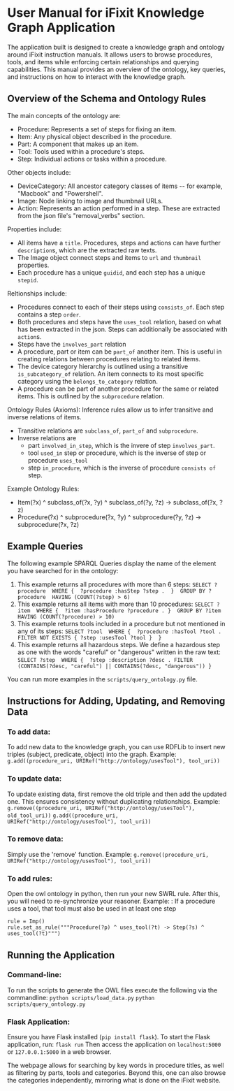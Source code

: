 
# User Manual for iFixit Knowledge Graph Application
The application built is designed to create a knowledge graph and ontology around iFixit instruction manuals.  It allows users to browse procedures, tools, and items while enforcing certain relationships and querying capabilities. This manual provides an overview of the ontology, key queries, and instructions on how to interact with the knowledge graph.

## Overview of the Schema and Ontology Rules
The main concepts of the ontology are:
  - Procedure: Represents a set of steps for fixing an item.
  - Item: Any physical object described in the procedure.
  - Part: A component that makes up an item. 
  - Tool: Tools used within a procedure's steps.
  - Step: Individual actions or tasks within a procedure.

Other objects include:
  - DeviceCategory: All ancestor category classes of items -- for example, "Macbook" and "Powershell".
  - Image: Node linking to image and thumbnail URLs. 
  - Action: Represents an action performed in a step. These are extracted from the json file's "removal_verbs" section.

Properties include:
  - All items have a `title`. Procedures, steps and actions can have further `description`s, which are the extracted raw texts.
  - The Image object connect steps and items to `url` and `thumbnail` properties.
  - Each procedure has a unique `guidid`, and each step has a unique `stepid`.

Reltionships include:
  - Procedures connect to each of their steps using `consists_of`. Each step contains a step `order`.
  - Both procedures and steps have the `uses_tool` relation, based on what has been extracted in the json. Steps can additionally be associated with `action`s.
  - Steps have the `involves_part` relation
  - A procedure, part or item can be `part_of` another item. This is useful in creating relations between procedures relating to related items.
  - The device category hierarchy is outlined using a transitive `is_subcategory_of` relation. An item connects to its most specific category using the `belongs_to_category` relation.
  - A procedure can be part of another procedure for the same or related items. This is outlined by the `subprocedure` relation.

Ontology Rules (Axioms):
Inference rules allow us to infer transitive and inverse relations of items. 
- Transitive relations are `subclass_of`, `part_of` and `subprocedure`.
- Inverse relations are 
  - part `involved_in_step`, which is the invere of step `involves_part`.
  - tool `used_in` step or procedure, which is the inverse of step or procedure `uses_tool`
  - step `in_procedure`, which is the inverse of procedure `consists of` step.
 
Example Ontology Rules:
- Item(?x) ^ subclass_of(?x, ?y) ^ subclass_of(?y, ?z) -> subclass_of(?x, ?z)
- Procedure(?x) ^ subprocedure(?x, ?y) ^ subprocedure(?y, ?z) -> subprocedure(?x, ?z)


## Example Queries
The following example SPARQL Queries display the name of the element you have searched for in the ontology:
1. This example returns all procedures with more than 6 steps:
    `SELECT ?procedure 
WHERE { 
  ?procedure :hasStep ?step . 
} 
GROUP BY ?procedure 
HAVING (COUNT(?step) > 6)
`
2. This example returns all items with more than 10 procedures:
    `SELECT ?item 
WHERE { 
  ?item :hasProcedure ?procedure .
} 
GROUP BY ?item 
HAVING (COUNT(?procedure) > 10)
`
3. This example returns tools included in a procedure but not mentioned in any of its steps:
    `SELECT ?tool 
WHERE { 
  ?procedure :hasTool ?tool .
  FILTER NOT EXISTS { ?step :usesTool ?tool } 
}
`
4. This example returns all hazardous steps. We define a hazardous step as one with the words "careful" or "dangerous" written in the raw text:
    `SELECT ?step 
WHERE { 
  ?step :description ?desc .
  FILTER (CONTAINS(?desc, "careful") || CONTAINS(?desc, "dangerous"))
}
` 

You can run more examples in the `scripts/query_ontology.py` file.

## Instructions for Adding, Updating, and Removing Data
### To add data:
To add new data to the knowledge graph, you can use RDFLib to insert new triples (subject, predicate, object) into the graph.
Example: 
`g.add((procedure_uri, URIRef("http://ontology/usesTool"), tool_uri))`

### To update data:
To update existing data, first remove the old triple and then add the updated one. This ensures consistency without duplicating relationships.
Example: 
`g.remove((procedure_uri, URIRef("http://ontology/usesTool"), old_tool_uri))`
`g.add((procedure_uri, URIRef("http://ontology/usesTool"), tool_uri))`

### To remove data:
Simply use the 'remove' function.
Example: 
`g.remove((procedure_uri, URIRef("http://ontology/usesTool"), tool_uri))`

### To add rules:
Open the owl ontology in python, then run your new SWRL rule. After this, you will need to re-synchronize your reasoner.
Example: : If a procedure uses a tool, that tool must also be used in at least one step
```
rule = Imp()
rule.set_as_rule("""Procedure(?p) ^ uses_tool(?t) -> Step(?s) ^ uses_tool(?t)""")
```

## Running the Application
### Command-line:
To run the scripts to generate the OWL files execute the following via the commandline:
`python scripts/load_data.py`
`python scripts/query_ontology.py`

### Flask Application:
Ensure you have Flask installed (`pip install flask`).
To start the Flask application, run:
`flask run`
Then access the application on `localhost:5000` or `127.0.0.1:5000` in a web browser.    

The webpage allows for searching by key words in procedure titles, as well as filtering by parts, tools and categories. Beyond this, one can also browse the categories independently, mirroring what is done on the iFixit website.

